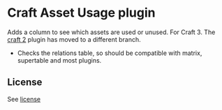 # Craft Asset Usage plugin

Adds a column to see which assets are used or unused. For Craft 3. The [craft 2](https://github.com/born05/craft-assetusage/tree/craft-2) plugin has moved to a different branch.

- Checks the relations table, so should be compatible with matrix, supertable and most plugins.

## License

See [license](https://github.com/born05/craft-assetusage/blob/master/LICENSE.md)
